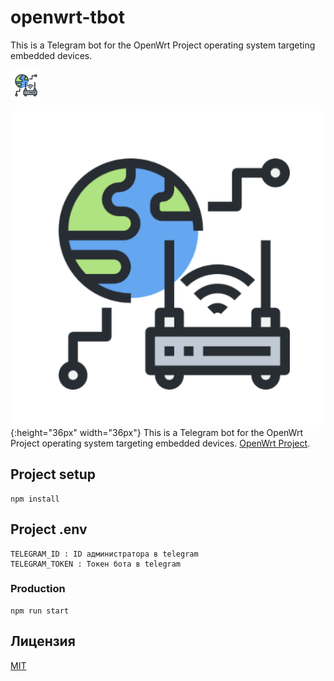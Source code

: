 # openwrt-tbot

This is a Telegram bot for the OpenWrt Project operating system targeting embedded devices.

<img src="logo.png" width="48" height="48">

![OpenWrt Telegram Bot Logo](logo.png){:height="36px" width="36px"} This is a Telegram bot for the OpenWrt Project operating system targeting embedded devices. [OpenWrt Project](https://openwrt.org/).



## Project setup

```
npm install
```

## Project .env

```
TELEGRAM_ID : ID администратора в telegram
TELEGRAM_TOKEN : Токен бота в telegram
```

### Production

```
npm run start
```

## Лицензия

[MIT](LICENSE)
